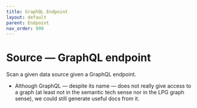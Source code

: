 ```yaml
---
title: GraphQL Endpoint
layout: default
parent: Endpoint
nav_order: 999
---
```


# Source &mdash; GraphQL endpoint

Scan a given data source given a GraphQL endpoint.

- Although GraphQL &mdash; despite its name &mdash; does not really
  give access to a graph (at least not in the semantic tech sense nor
  in the LPG graph sense), we could still generate useful docs from it.
